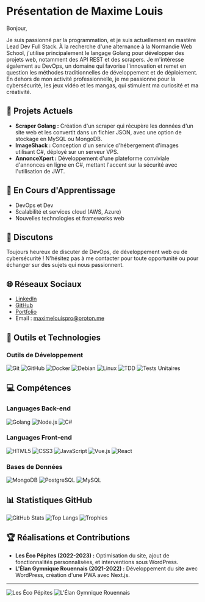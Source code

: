 # Présentation de Maxime Louis

Bonjour,

Je suis passionné par la programmation, et je suis actuellement en mastère Lead Dev Full Stack. À la recherche d'une alternance à la Normandie Web School, j'utilise principalement le langage Golang pour développer des projets web, notamment des API REST et des scrapers. Je m'intéresse également au DevOps, un domaine qui favorise l'innovation et remet en question les méthodes traditionnelles de développement et de déploiement. En dehors de mon activité professionnelle, je me passionne pour la cybersécurité, les jeux vidéo et les mangas, qui stimulent ma curiosité et ma créativité.

## 🔭 Projets Actuels

- **Scraper Golang :** Création d'un scraper qui récupère les données d'un site web et les convertit dans un fichier JSON, avec une option de stockage en MySQL ou MongoDB.
- **ImageShack :** Conception d'un service d'hébergement d'images utilisant C#, déployé sur un serveur VPS.
- **AnnonceXpert :** Développement d'une plateforme conviviale d'annonces en ligne en C#, mettant l'accent sur la sécurité avec l'utilisation de JWT.

## 🌱 En Cours d'Apprentissage

- DevOps et Dev
- Scalabilité et services cloud (AWS, Azure)
- Nouvelles technologies et frameworks web

## 💬 Discutons

Toujours heureux de discuter de DevOps, de développement web ou de cybersécurité ! N'hésitez pas à me contacter pour toute opportunité ou pour échanger sur des sujets qui nous passionnent.

## 🌐 Réseaux Sociaux

- [LinkedIn](https://www.linkedin.com/in/maxime-louis/)
- [GitHub](https://github.com/maxime-louis14)
- [Portfolio](https://portfolio-maxime-louis-hazel.vercel.app/)
- Email : [maximelouispro@proton.me](mailto:maximelouispro@proton.me)

## 🚀 Outils et Technologies

### Outils de Développement

![Git](https://img.shields.io/badge/-Git-f34f29?style=flat-square&logo=git&logoColor=white)
![GitHub](https://img.shields.io/badge/-GitHub-181717?style=flat-square&logo=github&logoColor=white)
![Docker](https://img.shields.io/badge/-Docker-2496ed?style=flat-square&logo=docker&logoColor=white)
![Debian](https://img.shields.io/badge/-Debian-a81d33?style=flat-square&logo=debian&logoColor=white)
![Linux](https://img.shields.io/badge/-Linux-fcc624?style=flat-square&logo=linux&logoColor=black)
![TDD](https://img.shields.io/badge/-TDD-ef4a47?style=flat-square&logo=tdd&logoColor=white)
![Tests Unitaires](https://img.shields.io/badge/-Tests%20Unitaires-6db33f?style=flat-square&logo=testing-library&logoColor=white)

## 💻 Compétences

### Languages Back-end

![Golang](https://img.shields.io/badge/-Golang-00ADD8?style=flat-square&logo=go&logoColor=white)
![Node.js](https://img.shields.io/badge/-Node.js-339933?style=flat-square&logo=node.js&logoColor=white)
![C#](https://img.shields.io/badge/-C%23-239120?style=flat-square&logo=c-sharp&logoColor=white)

### Languages Front-end

![HTML5](https://img.shields.io/badge/-HTML5-e34f26?style=flat-square&logo=html5&logoColor=white)
![CSS3](https://img.shields.io/badge/-CSS3-1572b6?style=flat-square&logo=css3&logoColor=white)
![JavaScript](https://img.shields.io/badge/-JavaScript-f7df1e?style=flat-square&logo=javascript&logoColor=black)
![Vue.js](https://img.shields.io/badge/-Vue.js-4fc08d?style=flat-square&logo=vue.js&logoColor=white)
![React](https://img.shields.io/badge/-React-61dafb?style=flat-square&logo=react&logoColor=black)

### Bases de Données

![MongoDB](https://img.shields.io/badge/-MongoDB-47a248?style=flat-square&logo=mongodb&logoColor=white)
![PostgreSQL](https://img.shields.io/badge/-PostgreSQL-336791?style=flat-square&logo=postgresql&logoColor=white)
![MySQL](https://img.shields.io/badge/-MySQL-4479a1?style=flat-square&logo=mysql&logoColor=white)

## 📊 Statistiques GitHub

![GitHub Stats](https://github-readme-stats.vercel.app/api?username=maxime-louis14&show_icons=true&theme=radical)
![Top Langs](https://github-readme-stats.vercel.app/api/top-langs/?username=maxime-louis14&layout=compact&theme=radical)
![Trophies](https://github-profile-trophy.vercel.app/?username=maxime-louis14&theme=radical)

## 🏆 Réalisations et Contributions

- **Les Éco Pépites (2022-2023) :** Optimisation du site, ajout de fonctionnalités personnalisées, et interventions sous WordPress.
- **L'Élan Gymnique Rouennais (2021-2022) :** Développement du site avec WordPress, création d'une PWA avec Next.js.

---

![Les Éco Pépites](https://lesecopepites.fr/)
![L'Élan Gymnique Rouennais](https://www.egrouen.net/)
